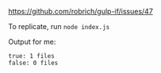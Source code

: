 https://github.com/robrich/gulp-if/issues/47

To replicate, run `node index.js`

Output for me:

```
true: 1 files
false: 0 files
```
